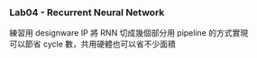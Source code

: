 ### Lab04 - Recurrent Neural Network
練習用 designware IP 
將 RNN 切成幾個部分用 pipeline 的方式實現  
可以節省 cycle 數，共用硬體也可以省不少面積
